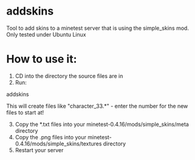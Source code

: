 # addskins
Tool to add skins to a minetest server that is using the simple_skins mod. Only tested under Ubuntu Linux

# How to use it:

1) CD into the directory the source files are in
2) Run:

addskins <starting number>

This will create files like "character_33.*" - enter the number for the new files to start at!

3) Copy the *.txt files into your minetest-0.4.16/mods/simple_skins/meta directory
4) Copy the .png files into your minetest-0.4.16/mods/simple_skins/textures directory
5) Restart your server

